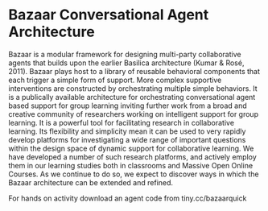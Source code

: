 # Bazaar Conversational Agent Architecture

Bazaar is a modular framework for designing multi-party collaborative agents that builds upon the earlier Basilica architecture (Kumar & Rosé, 2011). Bazaar plays host to a library of reusable behavioral components that each trigger a simple form of support. More complex supportive interventions are constructed by orchestrating multiple simple behaviors.  It is a publically available architecture for orchestrating conversational agent based support for group learning inviting further work from a broad and creative community of researchers working on intelligent support for group learning. It is a powerful tool for facilitating research in collaborative learning. Its flexibility and simplicity mean it can be used to very rapidly develop platforms for investigating a wide range of important questions within the design space of dynamic support for collaborative learning. We have developed a number of such research platforms, and actively employ them in our learning studies both in classrooms and Massive Open Online Courses. As we continue to do so, we expect to discover ways in which the Bazaar architecture can be extended and refined. 


For hands on activity download an agent code from tiny.cc/bazaarquick
